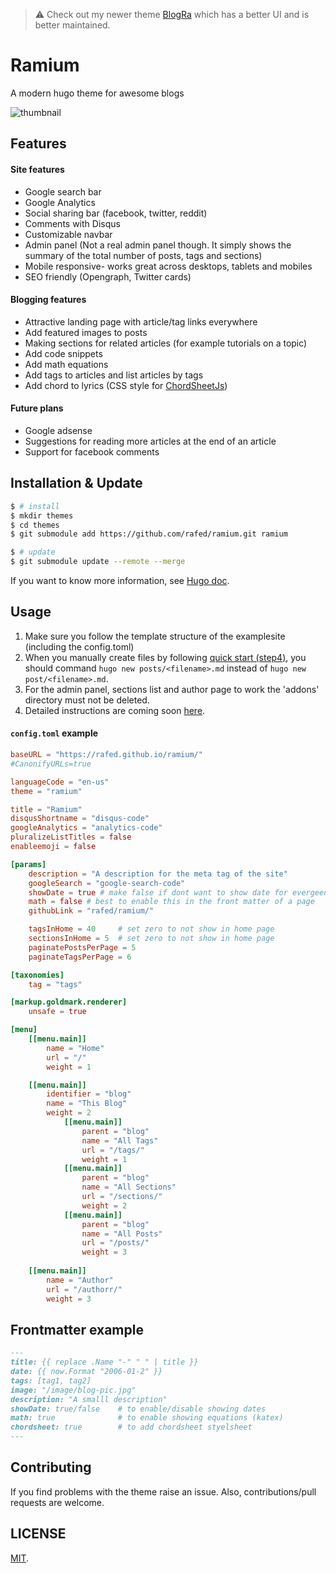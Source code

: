 > ⚠️ Check out my newer theme [BlogRa](https://github.com/rafed/BlogRa) which has a better UI and is better maintained.

# Ramium
A modern hugo theme for awesome blogs

![thumbnail](https://github.com/rafed/ramium/blob/master/images/tn.png?raw=true)

## Features

#### Site features

- Google search bar
- Google Analytics
- Social sharing bar (facebook, twitter, reddit)
- Comments with Disqus
- Customizable navbar
- Admin panel (Not a real admin panel though. It simply shows the summary of the total number of posts, tags and sections)
- Mobile responsive- works great across desktops, tablets and mobiles
- SEO friendly (Opengraph, Twitter cards)

#### Blogging features

- Attractive landing page with article/tag links everywhere
- Add featured images to posts
- Making sections for related articles (for example tutorials on a topic)
- Add code snippets
- Add math equations
- Add tags to articles and list articles by tags
- Add chord to lyrics (CSS style for [ChordSheetJs](https://github.com/martijnversluis/ChordSheetJS))

#### Future plans
- Google adsense
- Suggestions for reading more articles at the end of an article
- Support for facebook comments

## Installation & Update

```sh
$ # install
$ mkdir themes
$ cd themes
$ git submodule add https://github.com/rafed/ramium.git ramium

$ # update
$ git submodule update --remote --merge
```

If you want to know more information, see [Hugo doc](https://gohugo.io/themes/installing/).

## Usage

1. Make sure you follow the template structure of the examplesite (including the config.toml)
2. When you manually create files by following [quick start (step4)](https://gohugo.io/getting-started/quick-start/#step-4-add-some-content), you should command `hugo new posts/<filename>.md` instead of `hugo new post/<filename>.md`.
3. For the admin panel, sections list and author page to work the 'addons' directory must not be deleted.
4. Detailed instructions are coming soon [here](https://themes.gohugo.io/theme/ramium/getting-started-with-ramium/).

#### `config.toml` example

```toml
baseURL = "https://rafed.github.io/ramium/"
#CanonifyURLs=true

languageCode = "en-us"
theme = "ramium"

title = "Ramium"
disqusShortname = "disqus-code"
googleAnalytics = "analytics-code"
pluralizeListTitles = false
enableemoji = false

[params]
    description = "A description for the meta tag of the site"
    googleSearch = "google-search-code"
    showDate = true # make false if dont want to show date for evergeen articles
    math = false # best to enable this in the front matter of a page
    githubLink = "rafed/ramium/"

    tagsInHome = 40     # set zero to not show in home page
    sectionsInHome = 5  # set zero to not show in home page
    paginatePostsPerPage = 5
    paginateTagsPerPage = 6

[taxonomies]
    tag = "tags"

[markup.goldmark.renderer]
    unsafe = true

[menu]
    [[menu.main]]
        name = "Home"
        url = "/"
        weight = 1

    [[menu.main]]
        identifier = "blog"
        name = "This Blog"
        weight = 2
            [[menu.main]]
                parent = "blog"
                name = "All Tags"
                url = "/tags/"
                weight = 1
            [[menu.main]]
                parent = "blog"
                name = "All Sections"
                url = "/sections/"
                weight = 2
            [[menu.main]]
                parent = "blog"
                name = "All Posts"
                url = "/posts/"
                weight = 3
    
    [[menu.main]]
        name = "Author"
        url = "/authorr/"
        weight = 3
```

## Frontmatter example

```md
---
title: {{ replace .Name "-" " " | title }}
date: {{ now.Format "2006-01-2" }}
tags: [tag1, tag2]
image: "/image/blog-pic.jpg"
description: "A smalll description"
showDate: true/false    # to enable/disable showing dates
math: true              # to enable showing equations (katex)
chordsheet: true        # to add chordsheet styelsheet
---
```

## Contributing

If you find problems with the theme raise an issue. Also, contributions/pull requests are welcome.

## LICENSE

[MIT](./LICENSE).
